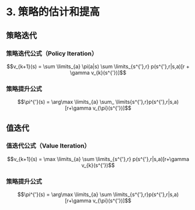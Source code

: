 # 3. 策略的估计和提高

## 策略迭代
### 策略迭代公式（Policy Iteration）
$$v_{k+1}(s) = \sum \limits_{a} \pi(a|s) \sum \limits_{s^{'},r} p(s^{'},r|s,a)[r + \gamma v_{k}(s^{'})]$$

### 策略提升公式
$$\pi^{'}(s) = \arg\max \limits_{a} \sum_ \limits{s^{'},r}p(s^{'},r|s,a)[r+\gamma v_{\pi}(s^{'})]$$



## 值迭代

### 值迭代公式（Value Iteration）

$$v_{k+1}(s) = \max \limits_{a} \sum \limits_{s^{'},r} p(s^{'},r|s,a)[r+\gamma v_{k}(s^{'})$$

### 策略提升公式

$$\pi^{'}(s) = \arg\max \limits_{a} \sum \limits_{s^{'},r}p(s^{'},r|s,a)[r+\gamma v_{\pi}(s^{'})]$$